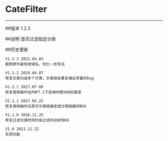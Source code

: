 # CateFilter
***

##版本
    1.2.3

##说明
    首页过滤指定分类

##历史更新

    V1.2.3 2022.04.03
    删除原作者失效域名，优化一处写法
    
    V1.2.2 2019.04.07 
    修复文章勾选多个分类，文章就会重复输出多篇的bug
    
    V1.2.1 2017.07.09 
    修复使用插件在PHP7.1下启用时报500的错误

    V1.1.1 2017.03.22 
    修复使用插件后首页文章链接变成分类链接的BUG

    V1.1.0 2016.11.25 
    修复过滤分类时同时会过滤FEED的BUG
    
    V1.0 2013.12.22
    实现功能
